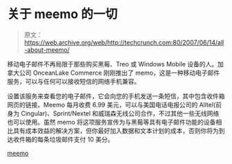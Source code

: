 # 关于 meemo  的一切

> 原文：<https://web.archive.org/web/http://techcrunch.com:80/2007/06/14/all-about-meemo/>

移动电子邮件不再局限于那些购买黑莓、Treo 或 Windows Mobile 设备的人。加拿大公司 OnceanLake Commerce 刚刚推出了 memo，这是一种移动电子邮件服务，可以与任何可以接收短信的网络手机兼容。

设置该服务来查看您的电子邮件，它会向您的手机发送一条短信，其中包含收件箱网页的链接。Meemo 每月收费 6.99 美元，可以与美国电话电报公司的 Alltel(前身为 Cingular)、Sprint/Nextel 和威瑞森无线公司合作，不过其他一些无线网络也可以使用。虽然 memo 将这项服务宣传为与黑莓等具有电子邮件功能的设备相比具有成本效益的解决方案，但你最好加入数据和文本计划的成本，否则你将为到达收件箱的每条垃圾邮件支付 10 美分。

[meemo](https://web.archive.org/web/20160421223807/http://www.meemo.com/)